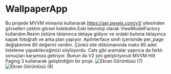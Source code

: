 # WallpaperApp
Bu projede MVVM mimarisi kullanarak  https://api.pexels.com/v1/ sitesinden görselleri çektim görsel listeledim.Eski teknoloji olarak
ViewModelFactory kullandım.Resim üstüne tıklanınca detaya gidiyor ve ordaki butona tıklayınca kapak fotoğrafı ve arka plan yapıyor.
ApiInterface sınıfı içerisinde per_page değişkenine 80 değerini verdim.
Çünkü site dökümanında maks 80 adet listeleme yapabileceğimizi söylüyordu.
Cats gibi aramalar yapınca da farklı sonuçları karşımıza getiriyor.
Bunun da V2 sini geliştiriyoruö MVVM Hilt Paging 3 kullanarak geliştirdiğim bir proje.
![Ekran Görüntüsü (7)](https://user-images.githubusercontent.com/98031686/217616129-0722197f-985a-4eb1-866a-d7c29d80afcf.png)
![Ekran Görüntüsü (8)](https://user-images.githubusercontent.com/98031686/217616141-6929362e-2195-4363-b6d6-11e0b7c28d4d.png)
